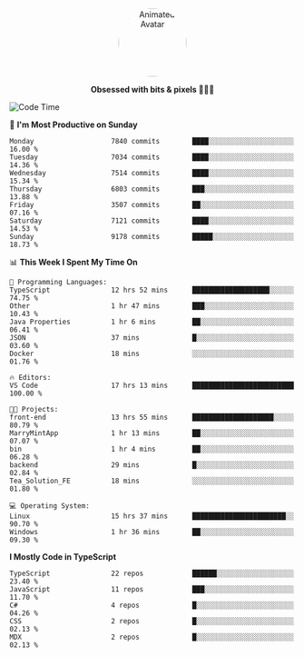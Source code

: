 
<div align="center">
  <img 
    src="https://i.postimg.cc/W1R4TF4j/d6kpuve-c97567cf-518b-4b86-a271-5c89d88d22f7.gif" 
    width="120" 
    height="120" 
    alt="Animated Avatar" 
    style="border-radius: 50%;" 
  />
  
  <strong>Obsessed with bits & pixels 🧑‍💻🎨</strong>
</div>


<!--
### 🛠️ Main Tech Stack

<div align="center">
  <img src="https://cdn.jsdelivr.net/gh/devicons/devicon/icons/javascript/javascript-original.svg" height="25" alt="JavaScript" />
  <img src="https://cdn.jsdelivr.net/gh/devicons/devicon/icons/react/react-original.svg" height="25" alt="React" />
  <img src="https://cdn.jsdelivr.net/gh/devicons/devicon/icons/cplusplus/cplusplus-original.svg" height="25" alt="C++" />
  <img src="https://cdn.jsdelivr.net/gh/devicons/devicon/icons/rust/rust-original.svg" height="25" alt="Rust" />
  <img src="https://cdn.jsdelivr.net/gh/devicons/devicon/icons/java/java-original.svg" height="25" alt="Java" />
  <img src="https://skillicons.dev/icons?i=mysql" height="25" alt="MySQL" />
  <img src="https://skillicons.dev/icons?i=pr" height="25" alt="Premiere Pro" />
</div> -->

<!--START_SECTION:waka-->
![Code Time](http://img.shields.io/badge/Code%20Time-2%2C569%20hrs%2027%20mins-blue)

📅 **I'm Most Productive on Sunday** 

```text
Monday                   7840 commits        ████░░░░░░░░░░░░░░░░░░░░░   16.00 % 
Tuesday                  7034 commits        ████░░░░░░░░░░░░░░░░░░░░░   14.36 % 
Wednesday                7514 commits        ████░░░░░░░░░░░░░░░░░░░░░   15.34 % 
Thursday                 6803 commits        ███░░░░░░░░░░░░░░░░░░░░░░   13.88 % 
Friday                   3507 commits        ██░░░░░░░░░░░░░░░░░░░░░░░   07.16 % 
Saturday                 7121 commits        ████░░░░░░░░░░░░░░░░░░░░░   14.53 % 
Sunday                   9178 commits        █████░░░░░░░░░░░░░░░░░░░░   18.73 % 
```


📊 **This Week I Spent My Time On** 

```text
💬 Programming Languages: 
TypeScript               12 hrs 52 mins      ███████████████████░░░░░░   74.75 % 
Other                    1 hr 47 mins        ███░░░░░░░░░░░░░░░░░░░░░░   10.43 % 
Java Properties          1 hr 6 mins         ██░░░░░░░░░░░░░░░░░░░░░░░   06.41 % 
JSON                     37 mins             █░░░░░░░░░░░░░░░░░░░░░░░░   03.60 % 
Docker                   18 mins             ░░░░░░░░░░░░░░░░░░░░░░░░░   01.76 % 

🔥 Editors: 
VS Code                  17 hrs 13 mins      █████████████████████████   100.00 % 

🐱‍💻 Projects: 
front-end                13 hrs 55 mins      ████████████████████░░░░░   80.79 % 
MarryMintApp             1 hr 13 mins        ██░░░░░░░░░░░░░░░░░░░░░░░   07.07 % 
bin                      1 hr 4 mins         ██░░░░░░░░░░░░░░░░░░░░░░░   06.28 % 
backend                  29 mins             █░░░░░░░░░░░░░░░░░░░░░░░░   02.84 % 
Tea_Solution_FE          18 mins             ░░░░░░░░░░░░░░░░░░░░░░░░░   01.80 % 

💻 Operating System: 
Linux                    15 hrs 37 mins      ███████████████████████░░   90.70 % 
Windows                  1 hr 36 mins        ██░░░░░░░░░░░░░░░░░░░░░░░   09.30 % 
```

**I Mostly Code in TypeScript** 

```text
TypeScript               22 repos            ██████░░░░░░░░░░░░░░░░░░░   23.40 % 
JavaScript               11 repos            ███░░░░░░░░░░░░░░░░░░░░░░   11.70 % 
C#                       4 repos             █░░░░░░░░░░░░░░░░░░░░░░░░   04.26 % 
CSS                      2 repos             █░░░░░░░░░░░░░░░░░░░░░░░░   02.13 % 
MDX                      2 repos             █░░░░░░░░░░░░░░░░░░░░░░░░   02.13 % 
```




<!--END_SECTION:waka-->
